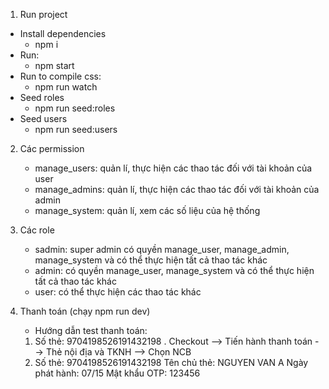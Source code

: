1. Run project

- Install dependencies
  - npm i
- Run:
  - npm start
- Run to compile css:
  - npm run watch
- Seed roles
  - npm run seed:roles
- Seed users
  - npm run seed:users

2. Các permission
   - manage_users: quản lí, thực hiện các thao tác đối với tài khoản của user
   - manage_admins: quản lí, thực hiện các thao tác đối với tài khoản của admin
   - manage_system: quản lí, xem các số liệu của hệ thống
3. Các role

   - sadmin: super admin có quyền manage_user, manage_admin, manage_system và có thể thực hiện tất cả thao tác khác
   - admin: có quyền manage_user, manage_system và có thể thực hiện tất cả thao tác khác
   - user: có thể thực hiện các thao tác khác

4. Thanh toán (chạy npm run dev)

   - Hướng dẫn test thanh toán:

   1. Số thẻ: 9704198526191432198
      . Checkout --> Tiến hành thanh toán --> Thẻ nội địa và TKNH --> Chọn NCB
   2. Số thẻ: 9704198526191432198
      Tên chủ thẻ: NGUYEN VAN A
      Ngày phát hành: 07/15
      Mật khẩu OTP: 123456
